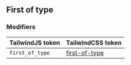 ## First of type


### Modifiers

| TailwindJS token | TailwindCSS token |
| ----- | ----- |
| `first_of_type` | [first-of-type](https://tailwindcss.com/docs/hover-focus-and-other-states#first-of-type) |
